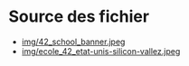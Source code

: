 # Source des fichier

- [img/42_school_banner.jpeg](http://www.robohand.net/innovative-school-for-programmers-part-1/)
- [img/ecole_42_etat-unis-silicon-vallez.jpeg](https://www.journaldugeek.com/content/uploads/2016/05/%C3%A9cole_42_etats-unis-silicon-valley.jpg)